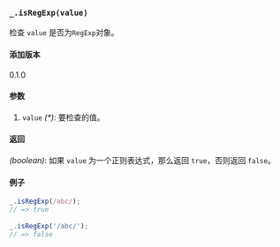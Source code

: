 ### `_.isRegExp(value)`[​](#_isregexpvalue "_isregexpvalue的直接链接")

检查 `value` 是否为`RegExp`对象。

#### 添加版本

0.1.0

#### 参数

1.  `value` _(\*)_: 要检查的值。

#### 返回

_(boolean)_: 如果 `value` 为一个正则表达式，那么返回 `true`，否则返回 `false`。

#### 例子


```js
_.isRegExp(/abc/);
// => true
 
_.isRegExp('/abc/');
// => false

```